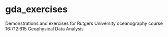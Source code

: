 # gda_exercises
Demonstrations and exercises for Rutgers University oceanography course 16:712:615 Geophysical Data Analysis
